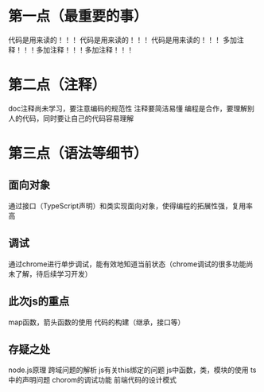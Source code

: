 # 第一点（最重要的事）
代码是用来读的！！！
代码是用来读的！！！
代码是用来读的！！！
多加注释！！！多加注释！！！多加注释！！！
# 第二点（注释）
doc注释尚未学习，要注意编码的规范性
注释要简洁易懂
编程是合作，要理解别人的代码，同时要让自己的代码容易理解
# 第三点（语法等细节）
## 面向对象
通过接口（TypeScript声明）和类实现面向对象，使得编程的拓展性强，复用率高
## 调试
通过chrome进行单步调试，能有效地知道当前状态（chrome调试的很多功能尚未了解，待后续学习开发）
## 此次js的重点
map函数，箭头函数的使用
代码的构建（继承，接口等）

## 存疑之处
node.js原理
跨域问题的解析
js有关this绑定的问题
js中函数，类，模块的使用
ts中的声明问题
chorom的调试功能
前端代码的设计模式